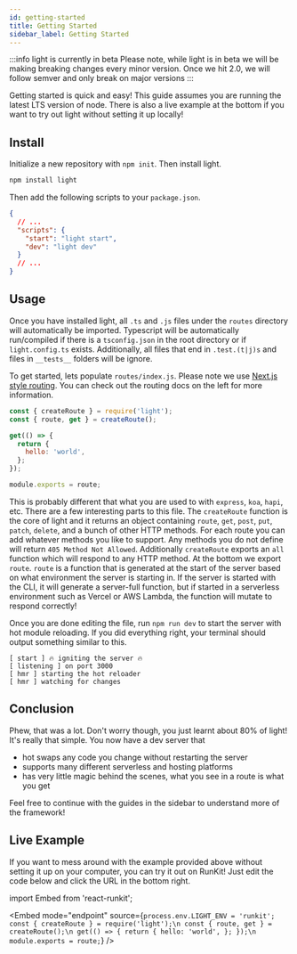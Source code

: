```yaml
---
id: getting-started
title: Getting Started
sidebar_label: Getting Started
---
```


:::info light is currently in beta
Please note, while light is in beta we will be making breaking changes every minor version. Once we hit 2.0, we will follow semver and only break on major versions
:::

Getting started is quick and easy! This guide assumes you are running the latest LTS version of node. There is also a live example at the bottom if you want to try out light without setting it up locally!

## Install

Initialize a new repository with `npm init`. Then install light.

```bash
npm install light
```

Then add the following scripts to your `package.json`.

```json
{
  // ...
  "scripts": {
    "start": "light start",
    "dev": "light dev"
  }
  // ...
}
```

## Usage

Once you have installed light, all `.ts` and `.js` files under the `routes` directory will automatically be imported. Typescript will be automatically run/compiled if there is a `tsconfig.json` in the root directory or if `light.config.ts` exists. Additionally, all files that end in `.test.(t|j)s` and files in `__tests__` folders will be ignore.

To get started, lets populate `routes/index.js`. Please note we use [Next.js style routing](https://nextjs.org/docs/routing/introduction). You can check out the routing docs on the left for more information.

```js
const { createRoute } = require('light');
const { route, get } = createRoute();

get(() => {
  return {
    hello: 'world',
  };
});

module.exports = route;
```

This is probably different that what you are used to with `express`, `koa`, `hapi`, etc. There are a few interesting parts to this file. The `createRoute` function is the core of light and it returns an object containing `route`, `get`, `post`, `put`, `patch`, `delete`, and a bunch of other HTTP methods. For each route you can add whatever methods you like to support. Any methods you do not define will return `405 Method Not Allowed`. Additionally `createRoute` exports an `all` function which will respond to any HTTP method. At the bottom we export `route`. `route` is a function that is generated at the start of the server based on what environment the server is starting in. If the server is started with the CLI, it will generate a server-full function, but if started in a serverless environment such as Vercel or AWS Lambda, the function will mutate to respond correctly!

Once you are done editing the file, run `npm run dev` to start the server with hot module reloading. If you did everything right, your terminal should output something similar to this.

```
[ start ] 🔥 igniting the server 🔥
[ listening ] on port 3000
[ hmr ] starting the hot reloader
[ hmr ] watching for changes
```

## Conclusion

Phew, that was a lot. Don't worry though, you just learnt about 80% of light! It's really that simple. You now have a dev server that

- hot swaps any code you change without restarting the server
- supports many different serverless and hosting platforms
- has very little magic behind the scenes, what you see in a route is what you get

Feel free to continue with the guides in the sidebar to understand more of the framework!

## Live Example

If you want to mess around with the example provided above without setting it up on your computer, you can try it out on RunKit! Just edit the code below and click the URL in the bottom right.

import Embed from 'react-runkit';

<Embed mode="endpoint" source={`process.env.LIGHT_ENV = 'runkit';
const { createRoute } = require('light');\n
const { route, get } = createRoute();\n
get(() => {
  return {
    hello: 'world',
  };
});\n
module.exports = route;`} />
